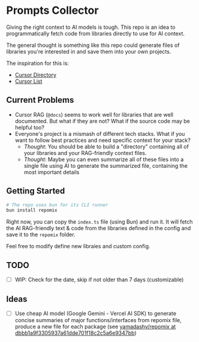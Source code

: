 # Prompts Collector

Giving the right context to AI models is tough. This repo is an idea to programmatically fetch code from libraries directly to use for AI context.

The general thought is something like this repo could generate files of libraries you're interested in and save them into your own projects.

The inspiration for this is:

- [Cursor Directory](https://cursor.directory/)
- [Cursor List](https://cursorlist.com/)

## Current Problems

- Cursor RAG (`@docs`) seems to work well for libraries that are well documented. But what if they are not? What if the source code may be helpful too?
- Everyone's project is a mismash of different tech stacks. What if you want to follow best practices and need specific context for your stack?
  - *Thought*: You should be able to build a "directory" containing all of your libraries and your RAG-friendly context files.
  - *Thought*: Maybe you can even summarize all of these files into a single file using AI to generate the summarized file, containing the most important details

## Getting Started

```bash
# The repo uses bun for its CLI runner
bun install repomix
```

Right now, you can copy the `index.ts` file (using Bun) and run it. It will fetch the AI RAG-friendly text & code from the libraries defined in the config and save it to the `repomix` folder.

Feel free to modify define new libraies and custom config.

## TODO

- [ ] WIP: Check for the date, skip if not older than 7 days (customizable)

## Ideas

- [ ] Use cheap AI model (Google Gemini - Vercel AI SDK) to generate concise summaries of major functions/interfaces from repomix file, produce a new file for each package (see [yamadashy/repomix at dbbb1a9f3305937a61dde701f18c2c5a6e9347bb](https://github.com/yamadashy/repomix/tree/dbbb1a9f3305937a61dde701f18c2c5a6e9347bb?tab=readme-ov-file#custom-instruction))
